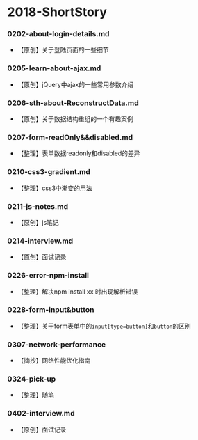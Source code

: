 # 2018-ShortStory

### 0202-about-login-details.md
   - 【原创】关于登陆页面的一些细节
### 0205-learn-about-ajax.md
   - 【原创】jQuery中ajax的一些常用参数介绍
### 0206-sth-about-ReconstructData.md
   - 【原创】关于数据结构重组的一个有趣案例
### 0207-form-readOnly&&disabled.md
   - 【整理】表单数据readonly和disabled的差异
### 0210-css3-gradient.md
   - 【整理】css3中渐变的用法
### 0211-js-notes.md
   - 【原创】js笔记
### 0214-interview.md
   - 【原创】面试记录
### 0226-error-npm-install
   - 【整理】解决npm install xx 时出现解析错误
### 0228-form-input&button
   - 【整理】关于form表单中的`input[type=button]`和`button`的区别
### 0307-network-performance
   - 【摘抄】网络性能优化指南
### 0324-pick-up
   - 【整理】随笔
### 0402-interview.md
   - 【原创】面试记录